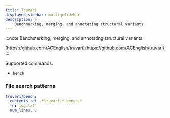 ```yaml
---
title: Truvari
displayed_sidebar: multiqcSidebar
description: >
    Benchmarking, merging, and annotating structural variants
---
```


<!--
~~~~~ DO NOT EDIT ~~~~~
This file is autogenerated from the MultiQC module python docstring.
Do not edit the markdown, it will be overwritten.

File path for the source of this content: multiqc/modules/truvari/truvari.py
~~~~~~~~~~~~~~~~~~~~~~~
-->

:::note
Benchmarking, merging, and annotating structural variants

[https://github.com/ACEnglish/truvari](https://github.com/ACEnglish/truvari)
:::

Supported commands:

- `bench`

### File search patterns

```yaml
truvari/bench:
  contents_re: .*truvari.* bench.*
  fn: log.txt
  num_lines: 2
```
    